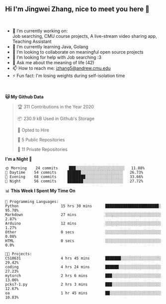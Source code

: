 Hi I'm Jingwei Zhang, nice to meet you here 👋
---
<br>


- 🔭 I’m currently working on: <br>
    Job searching, CMU course projects, A live-stream video sharing app, Teaching Assistant
- 🌱 I’m currently learning Java, Golang
- 👯 I’m looking to collaborate on meaningful open source projects
- 🤔 I’m looking for help with Job searching :3
- 💬 Ask me about the meaning of life (42)
- 📫 How to reach me: jzhang5@andrew.cmu.edu
- ⚡ Fun fact: I'm losing weights during self-isolation time
<br>


<!--START_SECTION:waka-->
**🐱 My Github Data** 

> 🏆 311 Contributions in the Year 2020
 > 
> 📦 230.9 kB Used in Github's Storage 
 > 
> 💼 Opted to Hire
 > 
> 📜 5 Public Repositories
 > 
> 🔑 11 Private Repositories 

**I'm a Night 🦉** 

```text
🌞 Morning    24 commits     ███░░░░░░░░░░░░░░░░░░░░░░   11.88% 
🌆 Daytime    54 commits     ██████░░░░░░░░░░░░░░░░░░░   26.73% 
🌃 Evening    68 commits     ████████░░░░░░░░░░░░░░░░░   33.66% 
🌙 Night      56 commits     ███████░░░░░░░░░░░░░░░░░░   27.72%

```


📊 **This Week I Spent My Time On** 

```text
💬 Programming Languages: 
Python                   15 hrs 30 mins      ████████████████████████░   95.78% 
Markdown                 27 mins             ░░░░░░░░░░░░░░░░░░░░░░░░░   2.87% 
Arduino                  12 mins             ░░░░░░░░░░░░░░░░░░░░░░░░░   1.27% 
Other                    0 secs              ░░░░░░░░░░░░░░░░░░░░░░░░░   0.08% 
HTML                     0 secs              ░░░░░░░░░░░░░░░░░░░░░░░░░   0.0%

🐱‍💻 Projects: 
CS18631                  4 hrs 45 mins       ███████░░░░░░░░░░░░░░░░░░   29.42% 
coding                   4 hrs 24 mins       ██████░░░░░░░░░░░░░░░░░░░   27.23% 
mytorch                  2 hrs 6 mins        ███░░░░░░░░░░░░░░░░░░░░░░   13.06% 
pcks7-1.py               2 hrs 3 mins        ███░░░░░░░░░░░░░░░░░░░░░░   12.67% 
oa                       1 hr 45 mins        ██░░░░░░░░░░░░░░░░░░░░░░░   10.83%

```


<!--END_SECTION:waka-->
